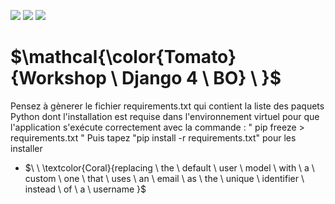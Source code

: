 
![](https://img.shields.io/badge/Workshop1-grey?style=for-the-badge)
![](https://img.shields.io/badge/Django4-grey?style=for-the-badge)
![](https://img.shields.io/badge/Python3-grey?style=for-the-badge)
# $\mathcal{\color{Tomato}{Workshop  \ Django 4 \ BO} \ \}$



Pensez à gènerer le fichier requirements.txt qui contient la liste des paquets Python dont l'installation est requise dans l'environnement virtuel pour que l'application s'exécute correctement avec la commande : " pip freeze > requirements.txt "
Puis tapez "pip install -r requirements.txt" pour les installer


- $\ \ \textcolor{Coral}{replacing \ the \ default \ user \ model \ with \ a \ custom \ one \ that \ uses \ an \ email \ as \ the \ unique \ identifier \ instead \ of \ a \ username }$  
